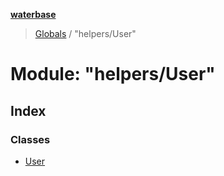 **[waterbase](../README.md)**

> [Globals](../globals.md) / "helpers/User"

# Module: "helpers/User"

## Index

### Classes

- [User](../classes/_helpers_user_.user.md)
